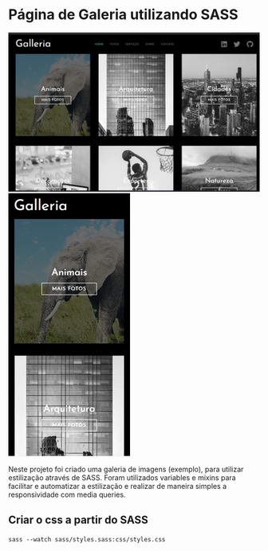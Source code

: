 # Página de Galeria utilizando SASS

<img src='screen-desktop.jpg'>
<img src='screen-mobile.jpg'>

Neste projeto foi criado uma galeria de imagens (exemplo), para utilizar estilização através de SASS.
Foram utilizados variables e mixins para facilitar e automatizar a estilização e realizar de maneira simples a responsividade com media queries.


## Criar o css a partir do SASS
```sass --watch sass/styles.sass:css/styles.css```